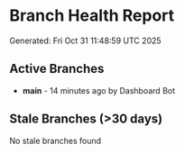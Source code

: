 # Branch Health Report
Generated: Fri Oct 31 11:48:59 UTC 2025

## Active Branches
- **main** - 14 minutes ago by Dashboard Bot

## Stale Branches (>30 days)
No stale branches found
